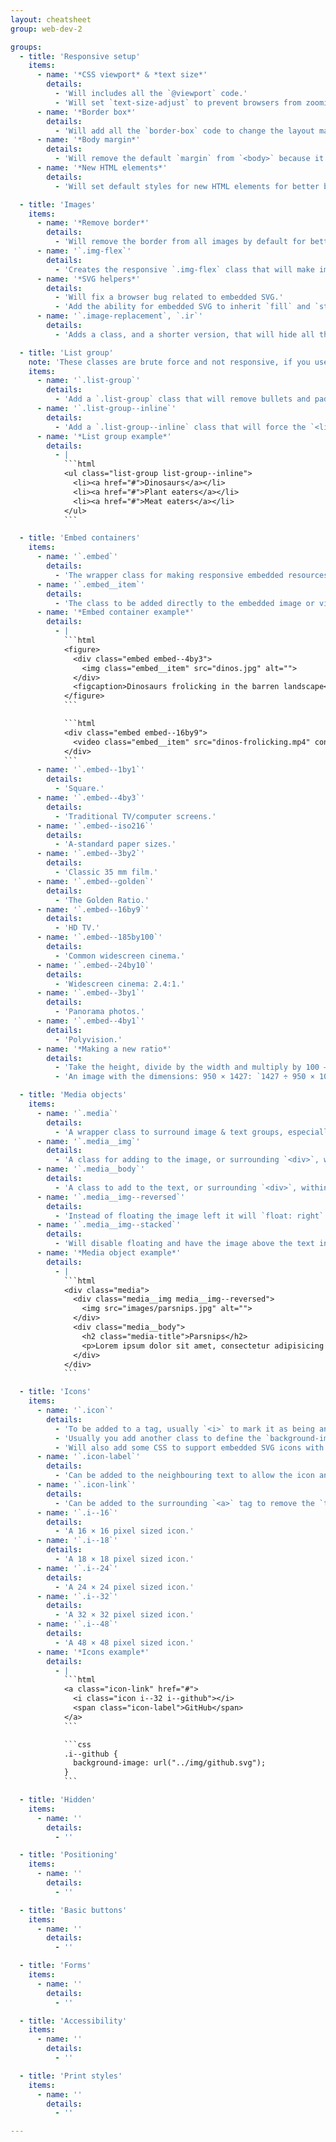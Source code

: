 ```yaml
---
layout: cheatsheet
group: web-dev-2

groups:
  - title: 'Responsive setup'
    items:
      - name: '*CSS viewport* & *text size*'
        details:
          - 'Will includes all the `@viewport` code.'
          - 'Will set `text-size-adjust` to prevent browsers from zooming text.'
      - name: '*Border box*'
        details:
          - 'Will add all the `border-box` code to change the layout math.'
      - name: '*Body margin*'
        details:
          - 'Will remove the default `margin` from `<body>` because it is almost never used.'
      - name: '*New HTML elements*'
        details:
          - 'Will set default styles for new HTML elements for better browser support.'

  - title: 'Images'
    items:
      - name: '*Remove border*'
        details:
          - 'Will remove the border from all images by default for better browser support.'
      - name: '`.img-flex`'
        details:
          - 'Creates the responsive `.img-flex` class that will make images `100%` the width of their container.'
      - name: '*SVG helpers*'
        details:
          - 'Will fix a browser bug related to embedded SVG.'
          - 'Add the ability for embedded SVG to inherit `fill` and `stroke` from the CSS `color` property.'
      - name: '`.image-replacement`, `.ir`'
        details:
          - 'Adds a class, and a shorter version, that will hide all the text inside an element and allow only the `background-image` to show.'

  - title: 'List group'
    note: 'These classes are brute force and not responsive, if you use list-group-inline, the list will always be inline.'
    items:
      - name: '`.list-group`'
        details:
          - 'Add a `.list-group` class that will remove bullets and padding from lists, so semantically the can be lists but no visually.'
      - name: '`.list-group--inline`'
        details:
          - 'Add a `.list-group--inline` class that will force the `<li>` tags onto the same line.'
      - name: '*List group example*'
        details:
          - |
            ```html
            <ul class="list-group list-group--inline">
              <li><a href="#">Dinosaurs</a></li>
              <li><a href="#">Plant eaters</a></li>
              <li><a href="#">Meat eaters</a></li>
            </ul>
            ```

  - title: 'Embed containers'
    items:
      - name: '`.embed`'
        details:
          - 'The wrapper class for making responsive embedded resources like images and videos.'
      - name: '`.embed__item`'
        details:
          - 'The class to be added directly to the embedded image or video.'
      - name: '*Embed container example*'
        details:
          - |
            ```html
            <figure>
              <div class="embed embed--4by3">
                <img class="embed__item" src="dinos.jpg" alt="">
              </div>
              <figcaption>Dinosaurs frolicking in the barren landscape</figcaption>
            </figure>
            ```

            ```html
            <div class="embed embed--16by9">
              <video class="embed__item" src="dinos-frolicking.mp4" controls></video>
            </div>
            ```
      - name: '`.embed--1by1`'
        details:
          - 'Square.'
      - name: '`.embed--4by3`'
        details:
          - 'Traditional TV/computer screens.'
      - name: '`.embed--iso216`'
        details:
          - 'A-standard paper sizes.'
      - name: '`.embed--3by2`'
        details:
          - 'Classic 35 mm film.'
      - name: '`.embed--golden`'
        details:
          - 'The Golden Ratio.'
      - name: '`.embed--16by9`'
        details:
          - 'HD TV.'
      - name: '`.embed--185by100`'
        details:
          - 'Common widescreen cinema.'
      - name: '`.embed--24by10`'
        details:
          - 'Widescreen cinema: 2.4:1.'
      - name: '`.embed--3by1`'
        details:
          - 'Panorama photos.'
      - name: '`.embed--4by1`'
        details:
          - 'Polyvision.'
      - name: '*Making a new ratio*'
        details:
          - 'Take the height, divide by the width and multiply by 100 — `h ÷ w × 100`'
          - 'An image with the dimensions: 950 × 1427: `1427 ÷ 950 × 100 = 105%`'

  - title: 'Media objects'
    items:
      - name: '`.media`'
        details:
          - 'A wrapper class to surround image & text groups, especially if the images is to be beside the text.'
      - name: '`.media__img`'
        details:
          - 'A class for adding to the image, or surrounding `<div>`, within the media object.'
      - name: '`.media__body`'
        details:
          - 'A class to add to the text, or surrounding `<div>`, within the media object.'
      - name: '`.media__img--reversed`'
        details:
          - 'Instead of floating the image left it will `float: right`'
      - name: '`.media__img--stacked`'
        details:
          - 'Will disable floating and have the image above the text instead.'
      - name: '*Media object example*'
        details:
          - |
            ```html
            <div class="media">
              <div class="media__img media__img--reversed">
                <img src="images/parsnips.jpg" alt="">
              </div>
              <div class="media__body">
                <h2 class="media-title">Parsnips</h2>
                <p>Lorem ipsum dolor sit amet, consectetur adipisicing elit.</p>
              </div>
            </div>
            ```

  - title: 'Icons'
    items:
      - name: '`.icon`'
        details:
          - 'To be added to a tag, usually `<i>` to mark it as being an icon.'
          - 'Usually you add another class to define the `background-image`'
          - 'Will also add some CSS to support embedded SVG icons with the `<svg>` and `<use>` tags.'
      - name: '`.icon-label`'
        details:
          - 'Can be added to the neighbouring text to allow the icon and the text to align.'
      - name: '`.icon-link`'
        details:
          - 'Can be added to the surrounding `<a>` tag to remove the `text-decoration`'
      - name: '`.i--16`'
        details:
          - 'A 16 × 16 pixel sized icon.'
      - name: '`.i--18`'
        details:
          - 'A 18 × 18 pixel sized icon.'
      - name: '`.i--24`'
        details:
          - 'A 24 × 24 pixel sized icon.'
      - name: '`.i--32`'
        details:
          - 'A 32 × 32 pixel sized icon.'
      - name: '`.i--48`'
        details:
          - 'A 48 × 48 pixel sized icon.'
      - name: '*Icons example*'
        details:
          - |
            ```html
            <a class="icon-link" href="#">
              <i class="icon i--32 i--github"></i>
              <span class="icon-label">GitHub</span>
            </a>
            ```

            ```css
            .i--github {
              background-image: url("../img/github.svg");
            }
            ```

  - title: 'Hidden'
    items:
      - name: ''
        details:
          - ''

  - title: 'Positioning'
    items:
      - name: ''
        details:
          - ''

  - title: 'Basic buttons'
    items:
      - name: ''
        details:
          - ''

  - title: 'Forms'
    items:
      - name: ''
        details:
          - ''

  - title: 'Accessibility'
    items:
      - name: ''
        details:
          - ''

  - title: 'Print styles'
    items:
      - name: ''
        details:
          - ''

---
```

